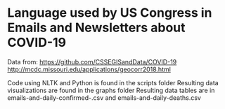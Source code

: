 # Language used by US Congress in Emails and Newsletters about COVID-19

Data from:
https://github.com/CSSEGISandData/COVID-19
http://mcdc.missouri.edu/applications/geocorr2018.html

Code using NLTK and Python is found in the scripts folder
Resulting data visualizations are found in the graphs folder
Resulting data tables are in emails-and-daily-confirmed-.csv and emails-and-daily-deaths.csv
